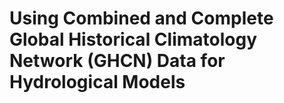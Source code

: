 # Using Combined and Complete  Global Historical Climatology Network (GHCN) Data for Hydrological Models
